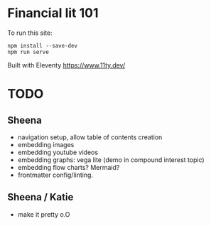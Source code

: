 # Financial lit 101 

To run this site:

```
npm install --save-dev
npm run serve
```

Built with Eleventy https://www.11ty.dev/


# TODO

## Sheena

- navigation setup, allow table of contents creation
- embedding images 
- embedding youtube videos
- embedding graphs: vega lite (demo in compound interest topic)
- embedding flow charts? Mermaid?
- frontmatter config/linting.

## Sheena / Katie 

- make it pretty o.O 